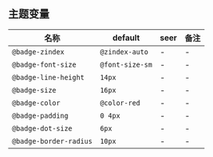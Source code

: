 ## 主题变量

| 名称 | default | seer | 备注 |
| --- | --- | --- | --- |
| `@badge-zindex` | `@zindex-auto` | - | - |
| `@badge-font-size` | `@font-size-sm` | - | - |
| `@badge-line-height` | `14px` | - | - |
| `@badge-size` | `16px` | - | - |
| `@badge-color` | `@color-red` | - | - |
| `@badge-padding` | `0 4px` | - | - |
| `@badge-dot-size` | `6px` | - | - |
| `@badge-border-radius` | `10px` | - | - |
